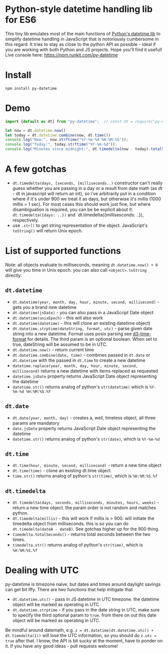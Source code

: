 # Python-style datetime handling lib for ES6

This tiny lib emulates most of the main functions of [Python's datetime lib](https://docs.python.org/2/library/datetime.html) to simplify datetime handling in JavaScript that is notoriously cumbersome in this regard.
It tries to stay as close to the python API as possible - ideal if you are working with both Python and JS projects.
Hope you'll find it useful!
Live console here: https://npm.runkit.com/py-datetime

# Install

```npm install py-datetime```

# Demo
```javascript
import {default as dt} from "py-datetime";  // const dt = require("py-datetime"); for node imports

let now = dt.datetime.now()
let today = dt.datetime.combine(now, dt.time())
console.log("Now:", now.strftime("%Y-%m-%d %H:%M:%S"));
console.log("Today:", today.strftime("%Y-%m-%d"));
console.log("Minutes since midnight:", dt.timedelta(now - today).totalSeconds() / 60);
```

# A few gotchas

* `dt.timedelta(days, [seconds, [milliseconds..)` constructor can't really guess whether you are passing in a day or a result
  from date math (as dt - dt in javascript will return an int), so i've arbitrarily put in a condition where if it's under
  900 we treat it as days, but otherwise it's millis (1000 millis = 1 sec). For most cases this should work just fine, but
  where disambiguation is required, you can be be explicit about it: `dt.timedelta({days: ..})` and
  `dt.timedelta({millisesconds: ..}), respectively.
* use `.str()` to get string representation of the object. JavaScript's `toString()` will return Unix epoch.


# List of supported functions

Note: all objects evaluate to milliseconds, meaning `dt.datetime.now() + 0` will give you time in Unix epoch. you can also call
`<object>.toString` directly.

## `dt.datetime`

* `dt.datetime(year, month, day, hour, minute, second, millisecond)` - gets you a brand new datetime
* `dt.datetime(jsDate)` - you can also pass in a JavaScript Date object
* `dt.datetime(unixEpoch)` - this will also work
* `dt.datetime(datetime)` - this will clone an existing datetime object)
* `dt.datetime.strptime(dateString, format, utc)` - parse given date string into a new datetime. Format uses posix parsing
  see [d3-time-format](https://github.com/d3/d3-time-format#locale_format) for details. The third param is an optional
  boolean. When set to true, dateString will be assumed to be in UTC.
* `dt.datetime.now()` - return current time
* `dt.datetime.combine(date, time)` - combines passed in `dt.date` or `dt.datetime` with the passed in `dt.time` to create a new datetime
* `datetime.replace(year, month, day, hour, minute, second, millisecond)` returns a new datetime with items replaced as requested
* `datetime.jsDate` property returns JavaScript Date object representing the datetime
* `datetime.str()` returns analog of python's `str(datetime)` which is `%Y-%m-%d %H:%M:%S.%f`

## `dt.date`

* `dt.date(year, month, day)` - creates a, well, timeless object, all three params are mandatory
* `date.jsDate` property returns JavaScript Date object representing the datetime
* `datetime.str()` returns analog of python's `str(date)`, which is `%Y-%m-%d`

## `dt.time`
* `dt.time(hour, minute, second, millisecond)` - return a new time object
* `dt.time(time)` - clone an existing dt.time object
* `time.str()` returns analog of python's `str(time)`, which is `%H:%M:%S.%f`

## `dt.timedelta`
* `dt.timedelta(days, seconds, milliseconds, minutes, hours, weeks)` - return a new time object. the param order is not random
  and matches python.
* `dt.timedelta(millis)` - this will work if millis is > 900. will initiate the timedelta object from milliseconds. this is so
  you can do `dt.timedelta(dateA - dateB)`. See gotchas higher up for the 900 thing.
* `timedelta.totalSeconds()` - returns total seconds between the two times.
* `timedelta.str()` returns analog of python's `str(time)`, which is `%H:%M:%S.%f`


# Dealing with UTC

py-datetime is timezone naive, but dates and times around daylight savings can get bit iffy. There are two functions
that help mitigate that

* `dt.datetime.utc()` - pass in JS datetime in UTC timezone. the datetime object will be marked as operating in UTC
* `dt.datetime.strptime` - if you pass in the date string in UTC, make sure to specify the third optional param to `true`.
  from there on out this date object will be marked as operating in UTC.

Be mindful around datemath, e.g. `z = dt.datetime(dt.datetime.utc() + dt.timedelta(1))` will lose the UTC information, so
you should do `z.utc = true` after that. I know, the API is bit sucky at the moment, have to ponder on it.
If you have any good ideas - pull requests welcome!
